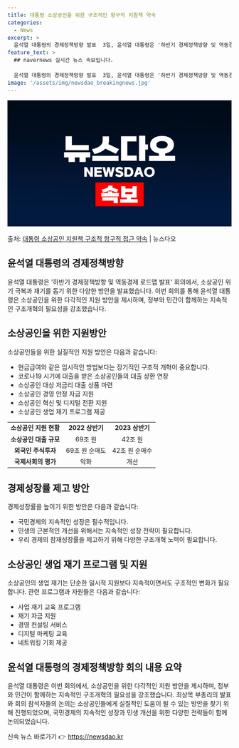 ```yaml
---
title: 대통령 소상공인을 위한 구조적인 항구적 지원책 약속
categories:
  - News
excerpt: >
  윤석열 대통령의 경제정책방향 발표  3일, 윤석열 대통령은 '하반기 경제정책방향 및 역동경제 로드맵 발표' …
feature_text: >
  ## navernews 실시간 뉴스 속보입니다.

  윤석열 대통령의 경제정책방향 발표  3일, 윤석열 대통령은 '하반기 경제정책방향 및 역동경제 로드맵 발표' …
image: '/assets/img/newsdao_breakingnews.jpg'
---
```


![뉴스다오 속보](/assets/img/newsdao_breakingnews.jpg)

<p>출처: <a href="https://newsdao.kr/4569" rel="dofollow">대통령 소상공인 지원책 구조적 항구적 접근 약속</a> | 뉴스다오</p>

<h2 data-ke-size="size26">윤석열 대통령의 경제정책방향</h2>
윤석열 대통령은 '하반기 경제정책방향 및 역동경제 로드맵 발표' 회의에서, 소상공인 위기 극복과 재기를 돕기 위한 다양한 방안을 발표했습니다. 이번 회의를 통해 윤석열 대통령은 소상공인을 위한 다각적인 지원 방안을 제시하며, 정부와 민간이 함께하는 지속적인 구조개혁의 필요성을 강조했습니다.

<h2 data-ke-size="size26">소상공인을 위한 지원방안</h2>
<p data-ke-size="size16">소상공인들을 위한 실질적인 지원 방안은 다음과 같습니다:</p>
<ul>
  <li>현금급여와 같은 임시적인 방법보다는 장기적인 구조적 개혁이 중요합니다.</li>
  <li>코로나19 시기에 대출을 받은 소상공인들의 대출 상환 연장</li>
  <li>소상공인 대상 저금리 대출 상품 마련</li>
  <li>소상공인 경영 안정 자금 지원</li>
  <li>소상공인 혁신 및 디지털 전환 지원</li>
  <li>소상공인 생업 재기 프로그램 제공</li>
</ul>
<table>
  <tbody>
    <tr>
      <td style="text-align: center; height: 17px;"><b>소상공인 지원 현황</b></td>
      <td style="text-align: center; height: 17px;"><b>2022 상반기</b></td>
      <td style="text-align: center; height: 17px;"><b>2023 상반기</b></td>
    </tr>
    <tr>
      <td style="text-align: center; height: 17px;"><b>소상공인 대출 규모</b></td>
      <td style="text-align: center; height: 17px;">69조 원</td>
      <td style="text-align: center; height: 17px;">42조 원</td>
    </tr>
    <tr>
      <td style="text-align: center; height: 17px;"><b>외국인 주식투자</b></td>
      <td style="text-align: center; height: 17px;">69조 원 순매도</td>
      <td style="text-align: center; height: 17px;">42조 원 순매수</td>
    </tr>
    <tr>
      <td style="text-align: center; height: 17px;"><b>국제사회의 평가</b></td>
      <td style="text-align: center; height: 17px;">악화</td>
      <td style="text-align: center; height: 17px;">개선</td>
    </tr>
  </tbody>
</table>

<h2 data-ke-size="size26">경제성장률 제고 방안</h2>
<p data-ke-size="size16">경제성장률을 높이기 위한 방안은 다음과 같습니다:</p>
<ul>
  <li>국민경제의 지속적인 성장은 필수적입니다.</li>
  <li>민생의 근본적인 개선을 위해서는 지속적인 성장 전략이 필요합니다.</li>
  <li>우리 경제의 잠재성장률을 제고하기 위해 다양한 구조개혁 노력이 필요합니다.</li>
</ul>

<h2 data-ke-size="size26">소상공인 생업 재기 프로그램 및 지원</h2>
<p data-ke-size="size16">소상공인의 생업 재기는 단순한 일시적 지원보다 지속적이면서도 구조적인 변화가 필요합니다. 관련 프로그램과 자원들은 다음과 같습니다:</p>
<ul>
  <li>사업 재기 교육 프로그램</li>
  <li>재기 자금 지원</li>
  <li>경영 컨설팅 서비스</li>
  <li>디지털 마케팅 교육</li>
  <li>네트워킹 기회 제공</li>
</ul>

<h2 data-ke-size="size26">윤석열 대통령의 경제정책방향 회의 내용 요약</h2>
윤석열 대통령은 이번 회의에서, 소상공인을 위한 다각적인 지원 방안을 제시하며, 정부와 민간이 함께하는 지속적인 구조개혁의 필요성을 강조했습니다. 최상목 부총리의 발표와 회의 참석자들의 논의는 소상공인들에게 실질적인 도움이 될 수 있는 방안을 찾기 위해 진행되었으며, 국민경제의 지속적인 성장과 민생 개선을 위한 다양한 전략들이 함께 논의되었습니다.

<p data-ke-size="size16"></p> 

신속 뉴스 바로가기 👉 <a href="https://newsdao.kr" rel="dofollow">https://newsdao.kr</a>


